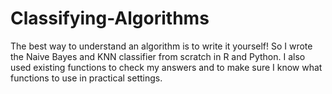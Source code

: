 # Classifying-Algorithms
The best way to understand an algorithm is to write it yourself! So I wrote the Naive Bayes and KNN classifier from scratch in R and Python. I also used existing functions to check my answers and to make sure I know what functions to use in practical settings.
